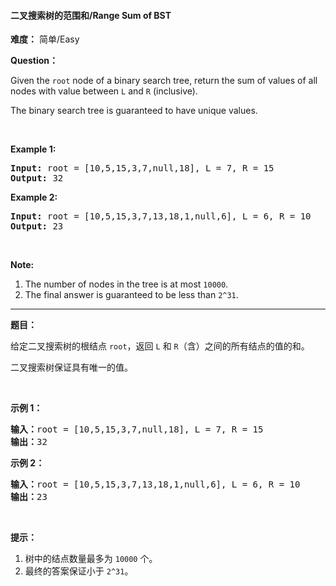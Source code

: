 #### 二叉搜索树的范围和/Range Sum of BST
**难度：** 简单/Easy

**Question：** 

<p>Given the <code>root</code> node of a binary search tree, return the sum of values of all nodes with value between <code>L</code> and <code>R</code> (inclusive).</p>

<p>The binary search tree is guaranteed to have unique values.</p>

<p>&nbsp;</p>

<div>
<p><strong>Example 1:</strong></p>

<pre>
<strong>Input: </strong>root = <span id="example-input-1-1">[10,5,15,3,7,null,18]</span>, L = <span id="example-input-1-2">7</span>, R = <span id="example-input-1-3">15</span>
<strong>Output: </strong><span id="example-output-1">32</span>
</pre>

<div>
<p><strong>Example 2:</strong></p>

<pre>
<strong>Input: </strong>root = <span id="example-input-2-1">[10,5,15,3,7,13,18,1,null,6]</span>, L = <span id="example-input-2-2">6</span>, R = <span id="example-input-2-3">10</span>
<strong>Output: </strong><span id="example-output-2">23</span>
</pre>

<p>&nbsp;</p>

<p><strong>Note:</strong></p>

<ol>
	<li>The number of nodes in the tree is at most <code>10000</code>.</li>
	<li>The final answer is guaranteed to be less than <code>2^31</code>.</li>
</ol>
</div>
</div>

------

**题目：** 
<p>给定二叉搜索树的根结点&nbsp;<code>root</code>，返回 <code>L</code> 和 <code>R</code>（含）之间的所有结点的值的和。</p>

<p>二叉搜索树保证具有唯一的值。</p>

<p>&nbsp;</p>

<p><strong>示例 1：</strong></p>

<pre><strong>输入：</strong>root = [10,5,15,3,7,null,18], L = 7, R = 15
<strong>输出：</strong>32
</pre>

<p><strong>示例&nbsp;2：</strong></p>

<pre><strong>输入：</strong>root = [10,5,15,3,7,13,18,1,null,6], L = 6, R = 10
<strong>输出：</strong>23
</pre>

<p>&nbsp;</p>

<p><strong>提示：</strong></p>

<ol>
	<li>树中的结点数量最多为&nbsp;<code>10000</code>&nbsp;个。</li>
	<li>最终的答案保证小于&nbsp;<code>2^31</code>。</li>
</ol>

